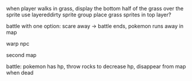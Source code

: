 
when player walks in grass, display the bottom half of the grass over the sprite
use layereddirty sprite group
place grass sprites in top layer?


battle with one option: scare away -> battle ends, pokemon runs away in map

warp npc

second map

battle: pokemon has hp, throw rocks to decrease hp, disappear from map when dead